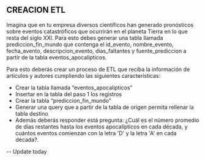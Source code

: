## CREACION ETL

Imagina que en tu empresa diversos científicos han generado pronósticos sobre eventos catastróficos que ocurrirán en el planeta Tierra en lo que resta del siglo XXI. Para esto debes generar una tabla llamada prediccion_fin_mundo que contenga el id_evento, nombre_evento, fecha_evento, descripcion_evento, dias_faltantes y fuente_prediccion  a partir de la tabla eventos_apocalipticos.

Para esto deberás crear un proceso de ETL que reciba la información de artículos y autores cumpliendo las siguientes características:

- Crear la tabla llamada “eventos_apocalipticos”
- Insertar en la tabla del paso 1 los registros
- Crear la tabla “prediccion_fin_mundo”
- Generar una query que a partir de la tabla de origen permita rellenar la tabla destino
- Además deberás responder está pregunta: ¿Cuál es el número promedio de días restantes hasta los eventos apocalípticos en cada década, y cuántos eventos comienzan con la letra 'D' y la letra 'A' en cada década?.


-- Update today